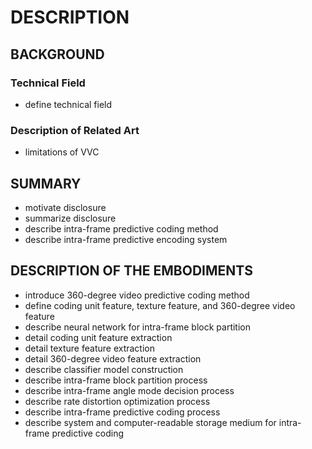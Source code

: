# DESCRIPTION

## BACKGROUND

### Technical Field

- define technical field

### Description of Related Art

- limitations of VVC

## SUMMARY

- motivate disclosure
- summarize disclosure
- describe intra-frame predictive coding method
- describe intra-frame predictive encoding system

## DESCRIPTION OF THE EMBODIMENTS

- introduce 360-degree video predictive coding method
- define coding unit feature, texture feature, and 360-degree video feature
- describe neural network for intra-frame block partition
- detail coding unit feature extraction
- detail texture feature extraction
- detail 360-degree video feature extraction
- describe classifier model construction
- describe intra-frame block partition process
- describe intra-frame angle mode decision process
- describe rate distortion optimization process
- describe intra-frame predictive coding process
- describe system and computer-readable storage medium for intra-frame predictive coding

